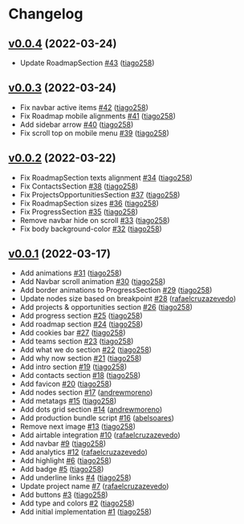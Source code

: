 # Changelog

## [v0.0.4](https://github.com/untile/filecoin-retrieval-market-website/releases/tag/v0.0.4) (2022-03-24)
- Update RoadmapSection [\#43](https://github.com/untile/filecoin-retrieval-market-website/pull/43) ([tiago258](https://github.com/tiago258))

## [v0.0.3](https://github.com/untile/filecoin-retrieval-market-website/releases/tag/v0.0.3) (2022-03-24)
- Fix navbar active items [\#42](https://github.com/untile/filecoin-retrieval-market-website/pull/42) ([tiago258](https://github.com/tiago258))
- Fix Roadmap mobile alignments [\#41](https://github.com/untile/filecoin-retrieval-market-website/pull/41) ([tiago258](https://github.com/tiago258))
- Add sidebar arrow [\#40](https://github.com/untile/filecoin-retrieval-market-website/pull/40) ([tiago258](https://github.com/tiago258))
- Fix scroll top on mobile menu [\#39](https://github.com/untile/filecoin-retrieval-market-website/pull/39) ([tiago258](https://github.com/tiago258))

## [v0.0.2](https://github.com/untile/filecoin-retrieval-market-website/releases/tag/v0.0.2) (2022-03-22)
- Fix RoadmapSection texts alignment [\#34](https://github.com/untile/filecoin-retrieval-market-website/pull/34) ([tiago258](https://github.com/tiago258))
- Fix ContactsSection [\#38](https://github.com/untile/filecoin-retrieval-market-website/pull/38) ([tiago258](https://github.com/tiago258))
- Fix ProjectsOpportunitiesSection [\#37](https://github.com/untile/filecoin-retrieval-market-website/pull/37) ([tiago258](https://github.com/tiago258))
- Fix RoadmapSection sizes [\#36](https://github.com/untile/filecoin-retrieval-market-website/pull/36) ([tiago258](https://github.com/tiago258))
- Fix ProgressSection [\#35](https://github.com/untile/filecoin-retrieval-market-website/pull/35) ([tiago258](https://github.com/tiago258))
- Remove navbar hide on scroll [\#33](https://github.com/untile/filecoin-retrieval-market-website/pull/33) ([tiago258](https://github.com/tiago258))
- Fix body background-color [\#32](https://github.com/untile/filecoin-retrieval-market-website/pull/32) ([tiago258](https://github.com/tiago258))

## [v0.0.1](https://github.com/untile/filecoin-retrieval-market-website/releases/tag/v0.0.1) (2022-03-17)
- Add animations [\#31](https://github.com/untile/filecoin-retrieval-market-website/pull/31) ([tiago258](https://github.com/tiago258))
- Add Navbar scroll animation [\#30](https://github.com/untile/filecoin-retrieval-market-website/pull/30) ([tiago258](https://github.com/tiago258))
- Add border animations to ProgressSection [\#29](https://github.com/untile/filecoin-retrieval-market-website/pull/29) ([tiago258](https://github.com/tiago258))
- Update nodes size based on breakpoint [\#28](https://github.com/untile/filecoin-retrieval-market-website/pull/28) ([rafaelcruzazevedo](https://github.com/rafaelcruzazevedo))
- Add projects & opportunities section [\#26](https://github.com/untile/filecoin-retrieval-market-website/pull/26) ([tiago258](https://github.com/tiago258))
- Add progress section [\#25](https://github.com/untile/filecoin-retrieval-market-website/pull/25) ([tiago258](https://github.com/tiago258))
- Add roadmap section [\#24](https://github.com/untile/filecoin-retrieval-market-website/pull/24) ([tiago258](https://github.com/tiago258))
- Add cookies bar [\#27](https://github.com/untile/filecoin-retrieval-market-website/pull/27) ([tiago258](https://github.com/tiago258))
- Add teams section [\#23](https://github.com/untile/filecoin-retrieval-market-website/pull/23) ([tiago258](https://github.com/tiago258))
- Add what we do section [\#22](https://github.com/untile/filecoin-retrieval-market-website/pull/22) ([tiago258](https://github.com/tiago258))
- Add why now section [\#21](https://github.com/untile/filecoin-retrieval-market-website/pull/21) ([tiago258](https://github.com/tiago258))
- Add intro section [\#19](https://github.com/untile/filecoin-retrieval-market-website/pull/19) ([tiago258](https://github.com/tiago258))
- Add contacts section [\#18](https://github.com/untile/filecoin-retrieval-market-website/pull/18) ([tiago258](https://github.com/tiago258))
- Add favicon [\#20](https://github.com/untile/filecoin-retrieval-market-website/pull/20) ([tiago258](https://github.com/tiago258))
- Add nodes section [\#17](https://github.com/untile/filecoin-retrieval-market-website/pull/17) ([andrewmoreno](https://github.com/andrewmoreno))
- Add metatags [\#15](https://github.com/untile/filecoin-retrieval-market-website/pull/15) ([tiago258](https://github.com/tiago258))
- Add dots grid section [\#14](https://github.com/untile/filecoin-retrieval-market-website/pull/14) ([andrewmoreno](https://github.com/andrewmoreno))
- Add production bundle script [\#16](https://github.com/untile/filecoin-retrieval-market-website/pull/16) ([abelsoares](https://github.com/abelsoares))
- Remove next image [\#13](https://github.com/untile/filecoin-retrieval-market-website/pull/13) ([tiago258](https://github.com/tiago258))
- Add airtable integration [\#10](https://github.com/untile/filecoin-retrieval-market-website/pull/10) ([rafaelcruzazevedo](https://github.com/rafaelcruzazevedo))
- Add navbar [\#9](https://github.com/untile/filecoin-retrieval-market-website/pull/9) ([tiago258](https://github.com/tiago258))
- Add analytics [\#12](https://github.com/untile/filecoin-retrieval-market-website/pull/12) ([rafaelcruzazevedo](https://github.com/rafaelcruzazevedo))
- Add highlight [\#6](https://github.com/untile/filecoin-retrieval-market-website/pull/6) ([tiago258](https://github.com/tiago258))
- Add badge [\#5](https://github.com/untile/filecoin-retrieval-market-website/pull/5) ([tiago258](https://github.com/tiago258))
- Add underline links [\#4](https://github.com/untile/filecoin-retrieval-market-website/pull/4) ([tiago258](https://github.com/tiago258))
- Update project name [\#7](https://github.com/untile/filecoin-retrieval-market-website/pull/7) ([rafaelcruzazevedo](https://github.com/rafaelcruzazevedo))
- Add buttons [\#3](https://github.com/untile/filecoin-retrieval-market-website/pull/3) ([tiago258](https://github.com/tiago258))
- Add type and colors [\#2](https://github.com/untile/filecoin-retrieval-market-website/pull/2) ([tiago258](https://github.com/tiago258))
- Add initial implementation [\#1](https://github.com/untile/filecoin-retrieval-market-website/pull/1) ([tiago258](https://github.com/tiago258))
